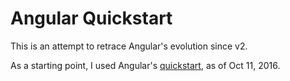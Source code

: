 # Angular Quickstart

This is an attempt to retrace Angular's evolution since v2.

As a starting point, I used Angular's [quickstart](https://web.archive.org/web/20161011223739mp_/https://angular.io/docs/ts/latest/quickstart.html), as of Oct 11, 2016.